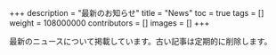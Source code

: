 +++
description = "最新のお知らせ"
title = "News"
toc = true
tags = []
weight = 108000000
contributors = []
images = []
+++

最新のニュースについて掲載しています。古い記事は定期的に削除します。